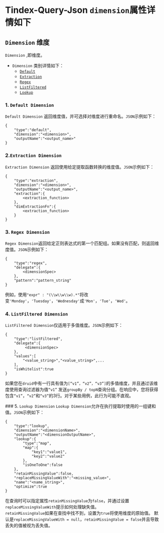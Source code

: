 # Tindex-Query-Json `dimension`属性详情如下

## `Dimension` 维度
`Dimension` ,即维度。
- `Dimension` 类别详情如下：
  - [`Default`](#Default)
  - [`Extraction`](#Extraction)
  - [`Regex`](#Regex)
  - [`ListFiltered`](#ListFiltered)
  - [`Lookup`](#Lookup)

### <a id="Default" href="Default"></a>1. `Default Dimension`
`Default Dimension` 返回维度值，并可选择对维度进行重命名。`JSON`示例如下：
```
{
    "type":"default",
    "dimension":"<dimension>",
    "outputName":"<output_name>"
}
```


### <a id="Extraction" href="Extraction"></a>2.`Extraction Dimension`
`Extraction Dimension` 返回使用给定提取函数转换的维度值。`JSON`示例如下：

```
{
    "type":"extraction",
    "dimension":"<dimension>",
    "outputName":"<output_name>",
    "extraction":{
    	<extraction_function>
    },
    "dimExtractionFn":{     
    	<extraction_function>
    }
}
```


### <a id="Regex" href="Regex"></a>3. `Regex Dimension`
`Regex Dimension`返回给定正则表达式的第一个匹配组。如果没有匹配，则返回维度值。`JSON`示例如下：
```
{
    "type":"regex",
    "delegate":{
      	<dimensionSpec>
    },
    "pattern":"pattern_string"
}
```
 
例如，使用`"expr" : "(\\w\\w\\w).*"`将改变`'Monday'`，`'Tuesday'`，`'Wednesday'`成`'Mon'`，`'Tue'`，`'Wed'`。

### <a id="ListFiltered" href="ListFiltered"></a>4. `ListFiltered Dimension`
`ListFiltered Dimension`仅适用于多值维度。`JSON`示例如下：
```
{
    "type":"listFiltered",
    "delegate":{
      	 <dimensionSpec>
    },
    "values":[
    	"<value_string>","<value_string>",...
    ],
    "isWhitelist":true
}
```
如果您在`druid`中有一行具有值为`[“v1”，“v2”，“v3”]`的多值维度，并且通过该维度使用查询过滤器为值`“v1”` 发送`groupBy / topN`查询分组。在响应中，您将获得包含`“v1”`，`“v2”`和`“v3”`的3行。对于某些用例，此行为可能不直观。

###<a id="Lookup" href="Lookup"></a> 5. `Lookup Dimension`
`Lookup Dimension`允许在执行提取时使用的一组键和值。`JSON`示例如下：
```
{
    "type":"lookup",
    "dimension":"<dimensionName>",
    "outputName":"<dimensionOutputName>",
    "lookup":{
    	"type":"map",
    	"map":{
    		"key1":"value1",
    		"key2":"value2"
    	},
    	"isOneToOne":false 	
    },
    "retainMissingValue":false,
    "replaceMissingValueWith":"<missing_value>",
    "name":"<name_string>",
    "optimize":true
}
```
在查询时可以指定属性`retainMissingValue`为`false`，并通过设置`replaceMissingValueWith`提示如何处理缺失值。  
`retainMissingValue`如果在查找中找不到，设置为`true`将使用维度的原始值。
默认是`replaceMissingValueWith = null`，`retainMissingValue = false`并且导致丢失的值被视为丢失值。
